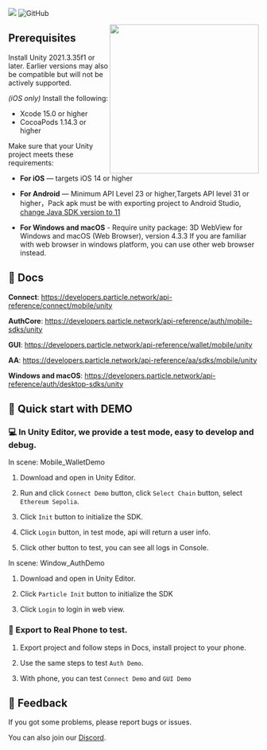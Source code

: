 
![](https://img.shields.io/badge/C%23-%F0%9F%92%AA-blue?style=round)
![GitHub](https://img.shields.io/github/license/silviopaganini/nft-market?style=round)


<img align="right" width="300" src="https://user-images.githubusercontent.com/2645876/189301811-ddd221a9-0e59-46eb-8f99-281307d45948.png"></img>

## **Prerequisites**

Install Unity 2021.3.35f1 or later. Earlier versions may also be compatible but will not be actively supported. 

*(iOS only)* Install the following:

- Xcode 15.0 or higher
- CocoaPods 1.14.3 or higher

Make sure that your Unity project meets these requirements:

- **For iOS** — targets iOS 14 or higher
- **For Android** — Minimum API Level 23 or higher,Targets API level 31 or higher，Pack apk must be with exporting project to Android Studio, [change Java SDK version to 11](https://stackoverflow.com/questions/66449161/how-to-upgrade-an-android-project-to-java-11)


- **For Windows and macOS** - 
Require unity package: 3D WebView for Windows and macOS (Web Browser), version 4.3.3
If you are familiar with web browser in windows platform, you can use other web browser instead.

## 📗 Docs

**Connect**: https://developers.particle.network/api-reference/connect/mobile/unity

**AuthCore**: https://developers.particle.network/api-reference/auth/mobile-sdks/unity

**GUI**: https://developers.particle.network/api-reference/wallet/mobile/unity

**AA**: https://developers.particle.network/api-reference/aa/sdks/mobile/unity

**Windows and macOS**: https://developers.particle.network/api-reference/auth/desktop-sdks/unity

## 🚀 Quick start with DEMO


### 💻 In Unity Editor, we provide a test mode, easy to develop and debug.

In scene: Mobile_WalletDemo

1. Download and open in Unity Editor.

2. Run and click `Connect Demo` button, click `Select Chain` button, select `Ethereum Sepolia`.

3. Click `Init` button to initialize the SDK.

4. Click `Login` button, in test mode, api will return a user info.

5. Click other button to test, you can see all logs in Console.

In scene: Window_AuthDemo

1. Download and open in Unity Editor.
 
2. Click `Particle Init` button to initialize the SDK

3. Click `Login` to login in web view.


### 📲 Export to Real Phone to test.

1. Export project and follow steps in Docs, install project to your phone.
   
2. Use the same steps to test `Auth Demo`.

3. With phone, you can test `Connect Demo` and `GUI Demo`

## 💼 Feedback

If you got some problems, please report bugs or issues.

You can also join our [Discord](https://discord.gg/2y44qr6CR2).

